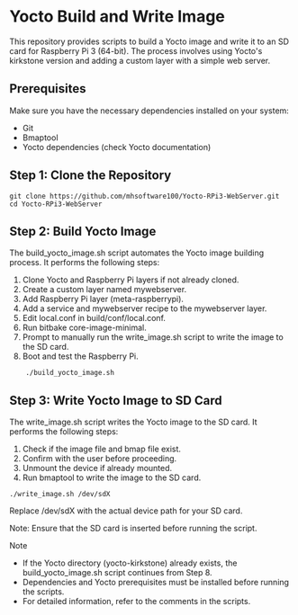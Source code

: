 # Yocto Build and Write Image

This repository provides scripts to build a Yocto image and write it to an SD card for Raspberry Pi 3 (64-bit). The process involves using Yocto's kirkstone version and adding a custom layer with a simple web server.

## Prerequisites

Make sure you have the necessary dependencies installed on your system:

- Git
- Bmaptool
- Yocto dependencies (check Yocto documentation)

## Step 1: Clone the Repository

```
git clone https://github.com/mhsoftware100/Yocto-RPi3-WebServer.git
cd Yocto-RPi3-WebServer
```

## Step 2: Build Yocto Image

The build_yocto_image.sh script automates the Yocto image building process. It performs the following steps:

1. Clone Yocto and Raspberry Pi layers if not already cloned.
1. Create a custom layer named mywebserver.
1. Add Raspberry Pi layer (meta-raspberrypi).
1. Add a service and mywebserver recipe to the mywebserver layer.
1. Edit local.conf in build/conf/local.conf.
1. Run bitbake core-image-minimal.
1. Prompt to manually run the write_image.sh script to write the image to the SD card.
1. Boot and test the Raspberry Pi.

```
    ./build_yocto_image.sh
```

## Step 3: Write Yocto Image to SD Card

The write_image.sh script writes the Yocto image to the SD card. It performs the following steps:

1. Check if the image file and bmap file exist.
1. Confirm with the user before proceeding.
1. Unmount the device if already mounted.
1. Run bmaptool to write the image to the SD card.

```
./write_image.sh /dev/sdX
```

Replace /dev/sdX with the actual device path for your SD card.

Note: Ensure that the SD card is inserted before running the script.


Note

- If the Yocto directory (yocto-kirkstone) already exists, the build_yocto_image.sh script continues from Step 8.
- Dependencies and Yocto prerequisites must be installed before running the scripts.
- For detailed information, refer to the comments in the scripts.

